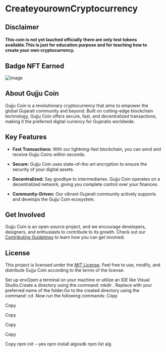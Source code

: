 # CreateyourownCryptocurrency

## Disclaimer

#### This coin is not yet lauched officially there are only test tokens available.This is just for education purpose and for teaching how to create your own cryptocurrency.


## Badge NFT Earned
![image](https://github.com/kunal-nathani/CreateyourownCryptocurrency/assets/48233889/cd09d9a8-411d-45ed-893d-292576eb4d3e)

## About Gujju Coin

Gujju Coin is a revolutionary cryptocurrency that aims to empower the global Gujarati community and beyond. Built on cutting-edge blockchain technology, Gujju Coin offers secure, fast, and decentralized transactions, making it the preferred digital currency for Gujaratis worldwide.

## Key Features

- **Fast Transactions:** With our lightning-fast blockchain, you can send and receive Gujju Coins within seconds.

- **Secure:** Gujju Coin uses state-of-the-art encryption to ensure the security of your digital assets.

- **Decentralized:** Say goodbye to intermediaries. Gujju Coin operates on a decentralized network, giving you complete control over your finances.

- **Community-Driven:** Our vibrant Gujarati community actively supports and develops the Gujju Coin ecosystem.


## Get Involved

Gujju Coin is an open-source project, and we encourage developers, designers, and enthusiasts to contribute to its growth. Check out our [Contributing Guidelines](link_to_contributing_guidelines) to learn how you can get involved.

## License

This project is licensed under the [MIT License](link_to_license). Feel free to use, modify, and distribute Gujju Coin according to the terms of the license.

Set up envOpen a terminal on your machine or utilize an IDE like Visual Studio.Create a directory using the command: mkdir <folder name>. Replace <folder name> with your preferred name of the folder.Go to the created directory using the command: cd <folder name>.Now run the following commands:
Copy

Copy

Copy

Copy

Copy

Copy
npm init --yes
npm install algosdk
npm list alg
